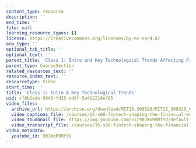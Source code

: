 ```yaml
---
content_type: resource
description: ''
end_time: ''
file: null
learning_resource_types: []
license: https://creativecommons.org/licenses/by-nc-sa/4.0/
ocw_type: ''
optional_tab_title: ''
optional_text: ''
parent_title: 'Class 1: Intro and Key Technological Trends Affecting Financial Services'
parent_type: CourseSection
related_resources_text: ''
resource_index_text: ''
resourcetype: Video
start_time: ''
title: 'Class 1: Intro & Key Technological Trends'
uid: cf8b2ade-5043-fd35-ed8f-5a412216e785
video_files:
  archive_url: https://archive.org/download/MIT15.S08S20/MIT15_S08S20_Class01_300k.mp4
  video_captions_file: /courses/15-s08-fintech-shaping-the-financial-world-spring-2020/08fc51ae61cd5e39a332f878e2b5f92d_90JWoR9MfYU.vtt
  video_thumbnail_file: https://img.youtube.com/vi/90JWoR9MfYU/default.jpg
  video_transcript_file: /courses/15-s08-fintech-shaping-the-financial-world-spring-2020/862f3544b02d698971e6f5efe4623ecc_90JWoR9MfYU.pdf
video_metadata:
  youtube_id: 90JWoR9MfYU
---
```

